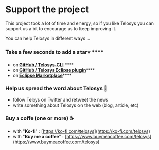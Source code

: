 # Support the project

This project took a lot of time and energy, so if you like Telosys you can support us a bit to encourage us to keep improving it.

You can help Telosys in different ways ...

### Take a few seconds to ad**d a star**⭐ ****

* on [**GitHub / Telosys-CLI**](https://github.com/telosys-tools-bricks/telosys-cli) ****
* on [**GitHub / Telosys Eclipse plugin**](https://github.com/telosys-eclipse-v3/TelosysToolsPlugin)\*\*\*\*
* on [**Eclipse Marketplace**](https://marketplace.eclipse.org/content/telosys-code-generator-java-javascript-python-nodejs-php-c-javaee-spring-jax-rs-vuejs)\*\*\*\*

### Help us spread the word about Telosys 📢 

* follow Teloys on Twitter and retweet the news
* write something about Telosys on the web \(blog, article, etc\)

### **Buy a coffe \(one or more\)** ☕ 

* with "**Ko-fi**" : [https://ko-fi.com/telosys](https://ko-fi.com/telosys) 
* with "**Buy me a coffee**" : [https://www.buymeacoffee.com/telosys](https://www.buymeacoffee.com/telosys)

### 











